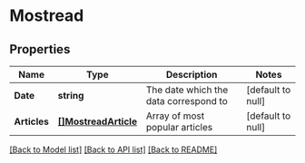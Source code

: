 # Mostread

## Properties
Name | Type | Description | Notes
------------ | ------------- | ------------- | -------------
**Date** | **string** | The date which the data correspond to | [default to null]
**Articles** | [**[]MostreadArticle**](mostread_article.md) | Array of most popular articles | [default to null]

[[Back to Model list]](../README.md#documentation-for-models) [[Back to API list]](../README.md#documentation-for-api-endpoints) [[Back to README]](../README.md)

